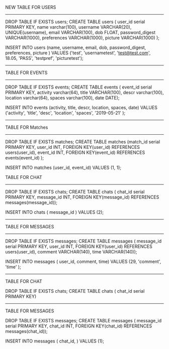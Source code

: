 NEW TABLE FOR USERS

---------------------------------------------------------------
DROP TABLE IF EXISTS users; CREATE TABLE users ( user_id serial PRIMARY KEY, name varchar(100), username VARCHAR(20), UNIQUE(username), email VARCHAR(100), dob FLOAT, password_digest VARCHAR(1000), preferences VARCHAR(1000), picture VARCHAR(1000) );


INSERT INTO users (name, username, email, dob, password_digest, preferences, picture   ) VALUES ('test', 'usernametest', 'test@test.com', 18.05, 'PASS', 'testpref', 'picturetest');

---------------------------------------------------------------

TABLE FOR EVENTS 

---------------------------------------------------------------
DROP TABLE IF EXISTS events; CREATE TABLE events ( event_id serial PRIMARY KEY, activity varchar(64), title VARCHAR(100), descr varchar(100), location varchar(64), spaces varchar(100), date DATE);

INSERT INTO events (activity, title, descr, location, spaces, date) VALUES ('activity', 'title', 'desc', 'location', 'spaces', '2019-05-21' );


---------------------------------------------------------------

TABLE FOR Matches 

---------------------------------------------------------------

DROP TABLE IF EXISTS matches; CREATE TABLE matches (match_id serial PRIMARY KEY, user_id INT, FOREIGN KEY(user_id) REFERENCES users(user_id), event_id INT, FOREIGN KEY(event_id) REFERENCES events(event_id) );

INSERT INTO matches (user_id, event_id) VALUES (1, 1);















TABLE FOR CHAT

---------------------------------------------------------------
DROP TABLE IF EXISTS chats; CREATE TABLE chats ( chat_id serial PRIMARY KEY, message_id INT, FOREIGN KEY(message_id) REFERENCES messages(message_id));

INSERT INTO chats ( message_id ) VALUES (2);


---------------------------------------------------------------

TABLE FOR MESSAGES

---------------------------------------------------------------
DROP TABLE IF EXISTS messages; CREATE TABLE messages ( message_id serial PRIMARY KEY, user_id INT, FOREIGN KEY(user_id) REFERENCES users(user_id), comment VARCHAR(140), time VARCHAR(140));

INSERT INTO messages ( user_id, comment, time) VALUES (29, 'comment', 'time' );




-----------

TABLE FOR CHAT

DROP TABLE IF EXISTS chats; CREATE TABLE chats ( chat_id serial PRIMARY KEY)


--------------


TABLE FOR MESSAGES


DROP TABLE IF EXISTS messages; CREATE TABLE messages ( message_id serial PRIMARY KEY, chat_id INT, FOREIGN KEY(chat_id) REFERENCES messages(chat_id));

INSERT INTO messages ( chat_id, ) VALUES (1);







